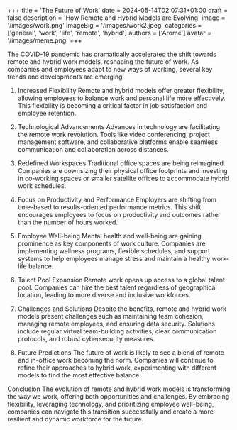 +++
title = 'The Future of Work'
date = 2024-05-14T02:07:31+01:00
draft = false
description = 'How Remote and Hybrid Models are Evolving'
image = '/images/work.png'
imageBig = '/images/work2.jpeg'
categories = ['general', 'work', 'life', 'remote', 'hybrid']
authors = ['Arome']
avatar = '/images/meme.png'
+++


The COVID-19 pandemic has dramatically accelerated the shift towards remote and hybrid work models, reshaping the future of work. As companies and employees adapt to new ways of working, several key trends and developments are emerging.

1. Increased Flexibility
Remote and hybrid models offer greater flexibility, allowing employees to balance work and personal life more effectively. This flexibility is becoming a critical factor in job satisfaction and employee retention.

1. Technological Advancements
Advances in technology are facilitating the remote work revolution. Tools like video conferencing, project management software, and collaborative platforms enable seamless communication and collaboration across distances.

1. Redefined Workspaces
Traditional office spaces are being reimagined. Companies are downsizing their physical office footprints and investing in co-working spaces or smaller satellite offices to accommodate hybrid work schedules.

1. Focus on Productivity and Performance
Employers are shifting from time-based to results-oriented performance metrics. This shift encourages employees to focus on productivity and outcomes rather than the number of hours worked.

1. Employee Well-being
Mental health and well-being are gaining prominence as key components of work culture. Companies are implementing wellness programs, flexible schedules, and support systems to help employees manage stress and maintain a healthy work-life balance.

1. Talent Pool Expansion
Remote work opens up access to a global talent pool. Companies can hire the best talent regardless of geographical location, leading to more diverse and inclusive workforces.

1. Challenges and Solutions
Despite the benefits, remote and hybrid work models present challenges such as maintaining team cohesion, managing remote employees, and ensuring data security. Solutions include regular virtual team-building activities, clear communication protocols, and robust cybersecurity measures.

1. Future Predictions
The future of work is likely to see a blend of remote and in-office work becoming the norm. Companies will continue to refine their approaches to hybrid work, experimenting with different models to find the most effective balance.

Conclusion
The evolution of remote and hybrid work models is transforming the way we work, offering both opportunities and challenges. By embracing flexibility, leveraging technology, and prioritizing employee well-being, companies can navigate this transition successfully and create a more resilient and dynamic workforce for the future.
